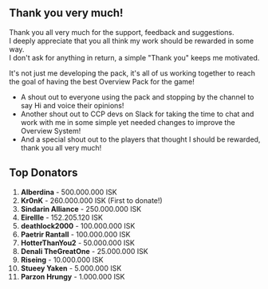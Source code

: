 ## Thank you very much!
Thank you all very much for the support, feedback and suggestions.  
I deeply appreciate that you all think my work should be rewarded in some way.  
I don't ask for anything in return, a simple "Thank you" keeps me motivated.  
  
It's not just me developing the pack, it's all of us working together to reach the goal of having the best Overview Pack for the game!
  
- A shout out to everyone using the pack and stopping by the channel to say Hi and voice their opinions!
- Another shout out to CCP devs on Slack for taking the time to chat and work with me in some simple yet needed changes to improve the Overview System!
- And a special shout out to the players that thought I should be rewarded, thank you all very much!

## Top Donators
1. **Alberdina** - 500.000.000 ISK
2. **Kr0nK** - 260.000.000 ISK (First to donate!)
3. **Sindarin Alliance** - 250.000.000 ISK
4. **Eirellle** - 152.205.120 ISK
5. **deathlock2000** - 100.000.000 ISK
6. **Paetrir Rantall** - 100.000.000 ISK
7. **HotterThanYou2** - 50.000.000 ISK
8. **Denali TheGreatOne** - 25.000.000 ISK
9. **Riseing** - 10.000.000 ISK
10. **Stueey Yaken** - 5.000.000 ISK
11. **Parzon Hrungy** - 1.000.000 ISK